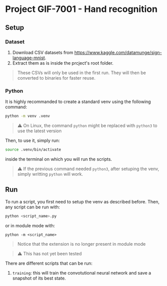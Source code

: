 # Project GIF-7001 - Hand recognition

## Setup

### Dataset

1. Download CSV datasets from https://www.kaggle.com/datamunge/sign-language-mnist.
2. Extract them as is inside the prcject's root folder.

> These CSVs will only be used in the first run. They will then be converted to binaries for faster reuse.

### Python

It is highly recommanded to create a standard venv using the following command:

```bash
python -m venv .venv
```

> :warning: On Linux, the command `python` might be replaced with `python3` to use the latest version

Then, to use it, simply run:

```bash
source .venv/bin/activate
```

inside the terminal on which you will run the scripts.

> :warning: If the previous command needed `python3`, after setuping the venv, simply writting `python` will work.

## Run

To run a script, you first need to setup the venv as described before. Then, any script can be run with:

```bash
python <script_name>.py
```

or in module mode with:

```
python -m <script_name>
```

> Notice that the extension is no longer present in module mode

> :warning: This has not yet been tested

There are different scripts that can be run:

1. `training`: this will train the convotutional neural network and save a snapshot of its best state.
